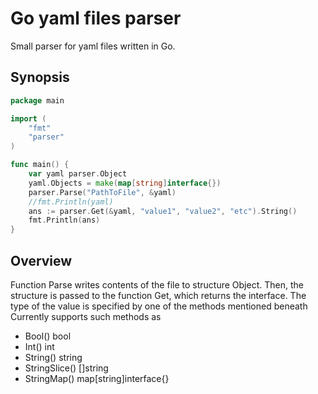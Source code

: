 # Go yaml files parser
Small parser for yaml files written in Go. 

## Synopsis 
```GO
package main

import (
	"fmt"
	"parser"
)

func main() {
	var yaml parser.Object
	yaml.Objects = make(map[string]interface{})
	parser.Parse("PathToFile", &yaml)
	//fmt.Println(yaml)
	ans := parser.Get(&yaml, "value1", "value2", "etc").String()
	fmt.Println(ans)
}
```

## Overview
Function Parse writes contents of the file to structure Object. 
Then, the structure is passed to the function Get, which returns the interface. The type of the value is specified by one of the methods mentioned beneath
Currently supports such methods as 	
  * Bool() bool
  * Int() int
  * String() string
  * StringSlice() []string
  * StringMap() map[string]interface{}
